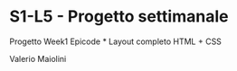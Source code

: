 # S1-L5 - Progetto settimanale
Progetto Week1 Epicode
*
Layout completo HTML + CSS

Valerio Maiolini
